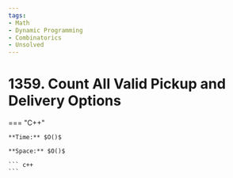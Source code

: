 ```yaml
---
tags:
- Math
- Dynamic Programming
- Combinatorics
- Unsolved
---
```



# 1359. Count All Valid Pickup and Delivery Options

=== "C++"

    **Time:** $O()$

    **Space:** $O()$

    ``` c++
    ```